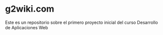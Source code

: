 # g2wiki.com
Este es un repositorio sobre el primero proyecto inicial del curso Desarrollo de Aplicaciones Web
